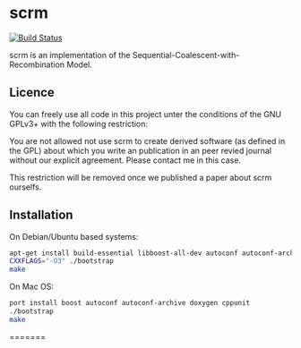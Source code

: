 scrm
====

[![Build Status](https://travis-ci.org/paulstaab/scrm.png?branch=master)](https://travis-ci.org/paulstaab/scrm)

scrm is an implementation of the Sequential-Coalescent-with-Recombination Model.

## Licence
You can freely use all code in this project unter the conditions of the GNU
GPLv3+ with the following restriction: 

You are not allowed not use scrm to create derived software (as defined in the GPL) about which you write an publication in an peer
revied journal without our explicit agreement. Please contact me in this case.

This restriction will be removed once we published a paper about scrm ourselfs.

## Installation
On Debian/Ubuntu based systems:
```bash
apt-get install build-essential libboost-all-dev autoconf autoconf-archive doxygen libcppunit-dev
CXXFLAGS="-O3" ./bootstrap
make
```

On Mac OS:
```bash
port install boost autoconf autoconf-archive doxygen cppunit 
./bootstrap
make

```

=======
